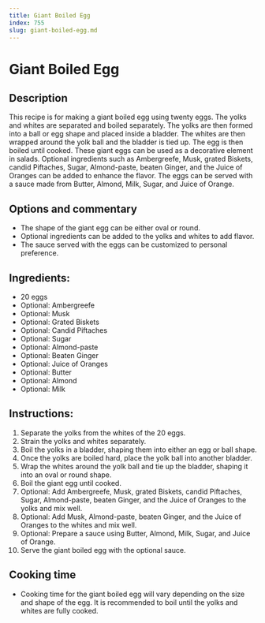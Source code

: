 ```yaml
---
title: Giant Boiled Egg
index: 755
slug: giant-boiled-egg.md
---
```


# Giant Boiled Egg

## Description
This recipe is for making a giant boiled egg using twenty eggs. The yolks and whites are separated and boiled separately. The yolks are then formed into a ball or egg shape and placed inside a bladder. The whites are then wrapped around the yolk ball and the bladder is tied up. The egg is then boiled until cooked. These giant eggs can be used as a decorative element in salads. Optional ingredients such as Ambergreefe, Musk, grated Biskets, candid Piftaches, Sugar, Almond-paste, beaten Ginger, and the Juice of Oranges can be added to enhance the flavor. The eggs can be served with a sauce made from Butter, Almond, Milk, Sugar, and Juice of Orange.

## Options and commentary
- The shape of the giant egg can be either oval or round.
- Optional ingredients can be added to the yolks and whites to add flavor.
- The sauce served with the eggs can be customized to personal preference.

## Ingredients:
- 20 eggs
- Optional: Ambergreefe
- Optional: Musk
- Optional: Grated Biskets
- Optional: Candid Piftaches
- Optional: Sugar
- Optional: Almond-paste
- Optional: Beaten Ginger
- Optional: Juice of Oranges
- Optional: Butter
- Optional: Almond
- Optional: Milk

## Instructions:
1. Separate the yolks from the whites of the 20 eggs.
2. Strain the yolks and whites separately.
3. Boil the yolks in a bladder, shaping them into either an egg or ball shape.
4. Once the yolks are boiled hard, place the yolk ball into another bladder.
5. Wrap the whites around the yolk ball and tie up the bladder, shaping it into an oval or round shape.
6. Boil the giant egg until cooked.
7. Optional: Add Ambergreefe, Musk, grated Biskets, candid Piftaches, Sugar, Almond-paste, beaten Ginger, and the Juice of Oranges to the yolks and mix well.
8. Optional: Add Musk, Almond-paste, beaten Ginger, and the Juice of Oranges to the whites and mix well.
9. Optional: Prepare a sauce using Butter, Almond, Milk, Sugar, and Juice of Orange.
10. Serve the giant boiled egg with the optional sauce.

## Cooking time
- Cooking time for the giant boiled egg will vary depending on the size and shape of the egg. It is recommended to boil until the yolks and whites are fully cooked.